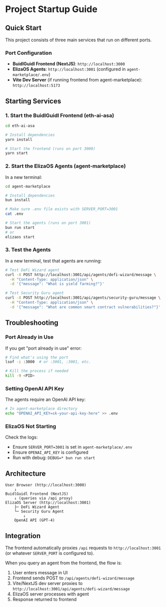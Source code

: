 # Project Startup Guide

## Quick Start

This project consists of three main services that run on different ports.

### Port Configuration

- **BuidlGuidl Frontend (NextJS)**: `http://localhost:3000`
- **ElizaOS Agents**: `http://localhost:3001` (configured in `agent-marketplace/.env`)
- **Vite Dev Server** (if running frontend from agent-marketplace): `http://localhost:5173`

## Starting Services

### 1. Start the BuidlGuidl Frontend (eth-ai-asa)

```bash
cd eth-ai-asa

# Install dependencies
yarn install

# Start the frontend (runs on port 3000)
yarn start
```

### 2. Start the ElizaOS Agents (agent-marketplace)

In a new terminal:

```bash
cd agent-marketplace

# Install dependencies
bun install

# Make sure .env file exists with SERVER_PORT=3001
cat .env

# Start the agents (runs on port 3001)
bun run start
# or
elizaos start
```

### 3. Test the Agents

In a new terminal, test that agents are running:

```bash
# Test DeFi Wizard agent
curl -X POST http://localhost:3001/api/agents/defi-wizard/message \
  -H "Content-Type: application/json" \
  -d '{"message": "What is yield farming?"}'

# Test Security Guru agent
curl -X POST http://localhost:3001/api/agents/security-guru/message \
  -H "Content-Type: application/json" \
  -d '{"message": "What are common smart contract vulnerabilities?"}'
```

## Troubleshooting

### Port Already in Use

If you get "port already in use" error:

```bash
# Find what's using the port
lsof -i :3000  # or :3001, :3001, etc.

# Kill the process if needed
kill -9 <PID>
```

### Setting OpenAI API Key

The agents require an OpenAI API key:

```bash
# In agent-marketplace directory
echo "OPENAI_API_KEY=sk-your-api-key-here" >> .env
```

### ElizaOS Not Starting

Check the logs:
- Ensure `SERVER_PORT=3001` is set in `agent-marketplace/.env`
- Ensure `OPENAI_API_KEY` is configured
- Run with debug: `DEBUG=* bun run start`

## Architecture

```
User Browser (http://localhost:3000)
    ↓
BuidlGuidl Frontend (NextJS)
    ↓ (queries via /api proxy)
ElizaOS Server (http://localhost:3001)
    ├─ DeFi Wizard Agent
    └─ Security Guru Agent
        ↓
    OpenAI API (GPT-4)
```

## Integration

The frontend automatically proxies `/api` requests to `http://localhost:3001` (or whatever `SERVER_PORT` is configured to).

When you query an agent from the frontend, the flow is:
1. User enters message in UI
2. Frontend sends POST to `/api/agents/defi-wizard/message`
3. Vite/NextJS dev server proxies to `http://localhost:3001/api/agents/defi-wizard/message`
4. ElizaOS server processes with agent
5. Response returned to frontend
